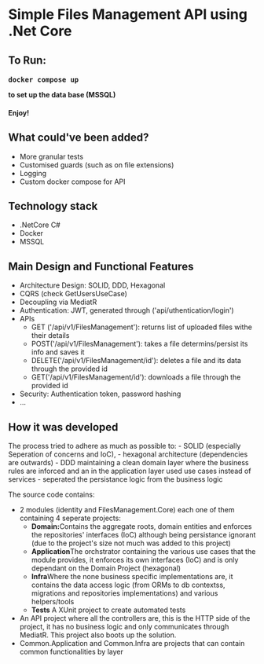 <h1>Simple Files Management API using .Net Core</h1>

<h2>To Run:</h2>
<h4>
  <pre>docker compose up</pre>
  to set up the data base (MSSQL)
</h4>
<h4>Enjoy!</h4>

<h2>What could've been added?</h2>
<ul>
  <li>More granular tests</li>
  <li>Customised guards (such as on file extensions)</li>
  <li>Logging</li>
  <li>Custom docker compose for API</li>
</ul>

<h2>Technology stack</h2>
<ul>
  <li>.NetCore C#</li>
  <li>Docker</li>
  <li>MSSQL</li>
</ul>

<h2>Main Design and Functional Features</h2>
<ul>
  <li>Architecture Design: SOLID, DDD, Hexagonal</li>
  <li>CQRS (check GetUsersUseCase)</li>
  <li>Decoupling via MediatR</li>
  <li>Authentication: JWT, generated through ('api/uthentication/login')</li>
  <li>
    APIs
    <ul>
      <li>
        GET ('/api/v1/FilesManagement'): returns list of uploaded files withe
        their details
      </li>
      <li>
        POST('/api/v1/FilesManagement'): takes a file determins/persist its info
        and saves it
      </li>
      <li>
        DELETE('/api/v1/FilesManagement/id'): deletes a file and its data
        through the provided id
      </li>
      <li>
        GET('/api/v1/FilesManagement/id'): downloads a file through the provided
        id
      </li>
    </ul>
  </li>
  <li>Security: Authentication token, password hashing</li>
  <li>...</li>
</ul>

<h2>How it was developed</h2>
<p>
  The process tried to adhere as much as possible to: - SOLID (especially
  Seperation of concerns and IoC), - hexagonal architecture (dependencies are
  outwards) - DDD maintaining a clean domain layer where the business rules are
  inforced and an in the application layer used use cases instead of services -
  seperated the persistance logic from the business logic
</p>
The source code contains:
<ul>
  <li>
    2 modules (identity and FilesManagement.Core) each one of them containing 4
    seperate projects:
    <ul>
      <li>
        <b>Domain:</b>Contains the aggregate roots, domain entities and enforces
        the repositories' interfaces (IoC) although being persistance ignorant
        (due to the project's size not much was added to this project)
      </li>
      <li>
        <b>Application</b>The orchstrator containing the various use cases that
        the module provides, it enforces its own interfaces (IoC) and is only
        dependant on the Domain Project (hexagonal)
      </li>
      <li>
        <b>Infra</b>Where the none business specific implementations are, it
        contains the data access logic (from ORMs to db contextss, migrations
        and repositories implementations) and various helpers/tools
      </li>
      <li><b>Tests</b> A XUnit project to create automated tests</li>
    </ul>
  </li>
  <li>
    An API project where all the controllers are, this is the HTTP side of the
    project, it has no business logic and only communicates through MediatR.
    This project also boots up the solution.
  </li>
  <li>
    Common.Application and Common.Infra are projects that can contain common
    functionalities by layer
  </li>
</ul>
